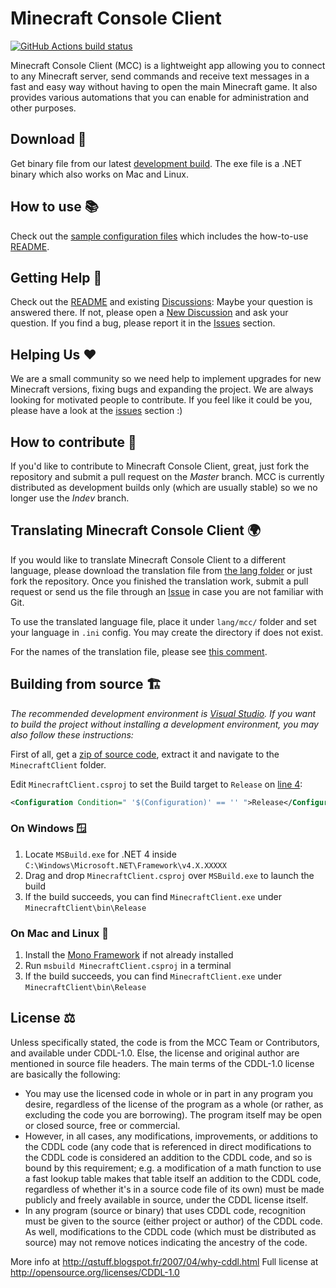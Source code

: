 Minecraft Console Client
========================

[![GitHub Actions build status](https://github.com/MCCTeam/Minecraft-Console-Client/releases/latest)](https://github.com/MCCTeam/Minecraft-Console-Client/actions/workflows/build-and-release.yml/badge.svg)

Minecraft Console Client (MCC) is a lightweight app allowing you to connect to any Minecraft server, send commands and receive text messages in a fast and easy way without having to open the main Minecraft game. It also provides various automations that you can enable for administration and other purposes.

## Download 🔽

Get binary file from our latest [development build](https://github.com/MCCTeam/Minecraft-Console-Client/releases/latest).
The exe file is a .NET binary which also works on Mac and Linux.

## How to use 📚

Check out the [sample configuration files](MinecraftClient/config/) which includes the how-to-use [README](https://github.com/MCCTeam/Minecraft-Console-Client/tree/master/MinecraftClient/config#minecraft-console-client-user-manual).

## Getting Help 🙋

Check out the [README](https://github.com/MCCTeam/Minecraft-Console-Client/tree/master/MinecraftClient/config#minecraft-console-client-user-manual) and existing [Discussions](https://github.com/MCCTeam/Minecraft-Console-Client/discussions): Maybe your question is answered there. If not, please open a [New Discussion](https://github.com/MCCTeam/Minecraft-Console-Client/discussions/new) and ask your question. If you find a bug, please report it in the [Issues](https://github.com/MCCTeam/Minecraft-Console-Client/issues) section.

## Helping Us ❤️

We are a small community so we need help to implement upgrades for new Minecraft versions, fixing bugs and expanding the project. We are always looking for motivated people to contribute. If you feel like it could be you, please have a look at the [issues](https://github.com/MCCTeam/Minecraft-Console-Client/issues?q=is%3Aissue+is%3Aopen+label%3Awaiting-for%3Acontributor) section :)

## How to contribute 📝

If you'd like to contribute to Minecraft Console Client, great, just fork the repository and submit a pull request on the *Master* branch. MCC is currently distributed as development builds only (which are usually stable) so we no longer use the *Indev* branch.

## Translating Minecraft Console Client 🌍

If you would like to translate Minecraft Console Client to a different language, please download the translation file from [the lang folder](https://github.com/MCCTeam/Minecraft-Console-Client/tree/master/MinecraftClient/Resources/lang) or just fork the repository. Once you finished the translation work, submit a pull request or send us the file through an [Issue](https://github.com/MCCTeam/Minecraft-Console-Client/issues) in case you are not familiar with Git.

To use the translated language file, place it under `lang/mcc/` folder and set your language in `.ini` config. You may create the directory if does not exist.

For the names of the translation file, please see [this comment](https://github.com/MCCTeam/Minecraft-Console-Client/pull/1282#issuecomment-711150715).

## Building from source 🏗️

_The recommended development environment is [Visual Studio](https://visualstudio.microsoft.com/). If you want to build the project without installing a development environment, you may also follow these instructions:_

First of all, get a [zip of source code](https://github.com/MCCTeam/Minecraft-Console-Client/archive/master.zip), extract it and navigate to the `MinecraftClient` folder.

Edit `MinecraftClient.csproj` to set the Build target to `Release` on [line 4](https://github.com/MCCTeam/Minecraft-Console-Client/blob/master/MinecraftClient/MinecraftClient.csproj#L4):

```xml
<Configuration Condition=" '$(Configuration)' == '' ">Release</Configuration>
```

### On Windows 🪟

1. Locate `MSBuild.exe` for .NET 4 inside `C:\Windows\Microsoft.NET\Framework\v4.X.XXXXX`
2. Drag and drop `MinecraftClient.csproj` over `MSBuild.exe` to launch the build
3. If the build succeeds, you can find `MinecraftClient.exe` under `MinecraftClient\bin\Release`

### On Mac and Linux 🐧

1. Install the [Mono Framework](https://www.mono-project.com/download/stable/#download-lin) if not already installed
2. Run `msbuild MinecraftClient.csproj` in a terminal
3. If the build succeeds, you can find `MinecraftClient.exe` under `MinecraftClient\bin\Release`

## License ⚖️

Unless specifically stated, the code is from the MCC Team or Contributors, and available under CDDL-1.0. Else, the license and original author are mentioned in source file headers.
The main terms of the CDDL-1.0 license are basically the following:

- You may use the licensed code in whole or in part in any program you desire, regardless of the license of the program as a whole (or rather, as excluding the code you are borrowing). The program itself may be open or closed source, free or commercial.
- However, in all cases, any modifications, improvements, or additions to the CDDL code (any code that is referenced in direct modifications to the CDDL code is considered an addition to the CDDL code, and so is bound by this requirement; e.g. a modification of a math function to use a fast lookup table makes that table itself an addition to the CDDL code, regardless of whether it's in a source code file of its own) must be made publicly and freely available in source, under the CDDL license itself.
- In any program (source or binary) that uses CDDL code, recognition must be given to the source (either project or author) of the CDDL code. As well, modifications to the CDDL code (which must be distributed as source) may not remove notices indicating the ancestry of the code.

More info at http://qstuff.blogspot.fr/2007/04/why-cddl.html
Full license at http://opensource.org/licenses/CDDL-1.0
